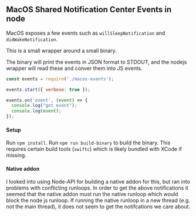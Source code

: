 ## MacOS Shared Notification Center Events in node

MacOS exposes a few events such as `willSleepNotification` and `didWakeNotification`.

This is a small wrapper around a small binary. 

The binary will print the events in JSON format to STDOUT, and the nodejs wrapper will read these and conver them into JS events.

```js
const events = require('./macos-events');

events.start({ verbose: true });

events.on('event', (event) => {
  console.log("got event");
  console.log(event);
});
```

#### Setup

Run `npm install`.
Run `npm run build-binary` to build the binary. This requires certain build tools (`swiftc`) which is likely bundled with XCode if missing.


#### Native addon

I looked into using Node-API for building a native addon for this, but ran into problems with conflicting runloops. In order to get the above notifications it seemed that the native addon must run the native runloop which would block the node js runloop. If running the native runloop in a new thread (e.g. not the main thread), it does not seem to get the notifcations we care about.

